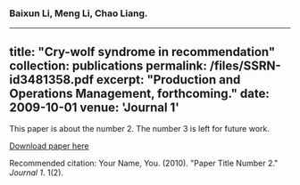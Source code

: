 ### Baixun Li, Meng Li, Chao Liang.
---
title: "Cry-wolf syndrome in recommendation" 
collection: publications
permalink: /files/SSRN-id3481358.pdf
excerpt: "Production and Operations Management, forthcoming."
date: 2009-10-01
venue: 'Journal 1'
---
This paper is about the number 2. The number 3 is left for future work.

[Download paper here](http://Mandy0106.github.io/files/SSRN-id3481358.pdf)

Recommended citation: Your Name, You. (2010). "Paper Title Number 2." <i>Journal 1</i>. 1(2).
